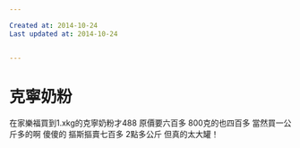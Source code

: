 ```yaml
---

Created at: 2014-10-24
Last updated at: 2014-10-24


---
```


# 克寧奶粉


在家樂福買到1.xkg的克寧奶粉才488
原價要六百多
800克的也四百多
當然買一公斤多的啊
傻傻的
摳斯摳賣七百多
2點多公斤
但真的太大罐！

